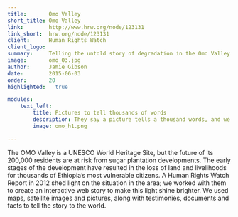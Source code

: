 ```yaml
---
title:       Omo Valley
short_title: Omo Valley
link:        http://www.hrw.org/node/123131
link_short:  hrw.org/node/123131
client:      Human Rights Watch
client_logo: 
summary:     Telling the untold story of degradation in the Omo Valley
image:       omo_03.jpg
author:      Jamie Gibson
date:        2015-06-03
order:       20
highlighted:   true

modules:
    text_left:
        title: Pictures to tell thousands of words
        description: They say a picture tells a thousand words, and we think this principle is most striking in these cases which gain very little attention. Clear visualisations that tell a compelling story are essential for the success of all our projects, so we are proud to use our expertise in this area to raise awareness of the problems facing the population relying on the OMO valley for their survival.  
        image: omo_h1.png

---
```

The OMO Valley is a UNESCO World Heritage Site, but the future of its 200,000 residents are at risk from sugar plantation developments. The early stages of the development have resulted in the loss of land and livelihoods for thousands of Ethiopia’s most vulnerable citizens. A Human Rights Watch Report in 2012 shed light on the situation in the area; we worked with them to create an interactive web story to make this light shine brighter. We used  maps, satellite images and pictures, along with testimonies, documents and facts to tell the story to the world.
